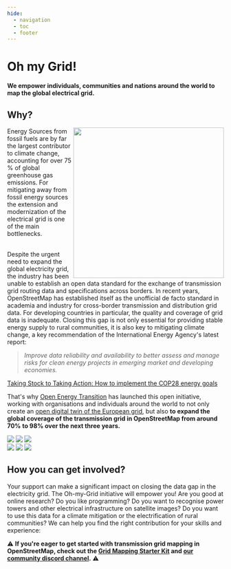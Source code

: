 ```yaml
---
hide:
  - navigation
  - toc
  - footer
---
```


# Oh my Grid!
**We empower individuals, communities and nations around the world to map the global electrical grid.** <br>

## Why?
<img src= https://raw.githubusercontent.com/open-energy-transition/Oh-my-Grid/refs/heads/main/docs/images/grid_mapping_raw.png align="right" width="350">
Energy Sources from fossil fuels are by far the largest contributor to climate change, accounting for over 75 % of global greenhouse gas emissions. For mitigating away from fossil energy sources the extension and modernization of the electrical grid is one of the main bottlenecks. <br></br>

Despite the urgent need to expand the global electricity grid, the industry has been unable to establish an open data standard for the exchange of transmission grid routing data and specifications across borders. In recent years, OpenStreetMap has established itself as the unofficial de facto standard in academia and industry for cross-border transmission and distribution grid data. For developing countries in particular, the quality and coverage of grid data is inadequate. Closing this gap is not only essential for providing stable energy supply to rural communities, it is also key to mitigating climate change, a key recommendation of the International Energy Agency's latest report:

> _Improve data reliability and availability to better assess and manage risks for clean energy projects in emerging market and developing economies._

[Taking Stock to Taking Action: How to implement the COP28 energy goals](https://iea.blob.core.windows.net/assets/f2f6dbe0-ee3d-4ffc-ac8b-b811a868b9b1/FromTakingStocktoTakingAction.pdf)

That's why [Open Energy Transition](https://openenergytransition.org/) has launched this open initiative, working with organisations and individuals around the world to not only create an [open digital twin of the European grid](https://www.nature.com/articles/s41597-025-04550-7), but also **to expand the global coverage of the transmission grid in OpenStreetMap from around 70% to 98% over the next three years.**

[![](https://badgen.net/badge/See/Wiki/A2CDAE?scale=1.6)](https://wiki.openstreetmap.org/wiki/Organised_Editing/Activities/Electricity_Grid_Mapping) [![](https://badgen.net/badge/Follow/Tutorial/A2CDAE?scale=1.6)](https://open-energy-transition.github.io/Oh-my-Grid/starter-kit/) [![](https://badgen.net/badge/Join/DiscordGroup/A2CDAE?scale=1.6)](https://discord.gg/a5znpdFWfD)  
[![](https://badgen.net/badge/Use/Tools/A2CDAE?scale=1.6)](https://open-energy-transition.github.io/Oh-my-Grid/tools/) [![](https://badgen.net/badge/Find/AwesomeList/A2CDAE?scale=1.6)](https://github.com/open-energy-transition/Awesome-Electric-Grid-Mapping) [![](https://badgen.net/badge/Icon/Contribute/A2CDAE?scale=1.6&label=%F0%9F%9A%80)](https://open-energy-transition.github.io/Oh-my-Grid/contributing/)


## How you can get involved?
Your support can make a significant impact on closing the data gap in the electricity grid. The Oh-my-Grid initiative will empower you! Are you good at online research? Do you like programming? Do you want to recognise power towers and other electrical infrastructure on satellite images? Do you want to use this data for a climate mitigation or the electrification of rural communities? We can help you find the right contribution for your skills and experience:

⚠️ **If you're eager to get started with transmission grid mapping in OpenStreetMap, check out the [Grid Mapping Starter Kit](https://github.com/open-energy-transition/grid-mapping-starter-kit) and [our community discord channel](https://discord.gg/a5znpdFWfD).** ⚠️


